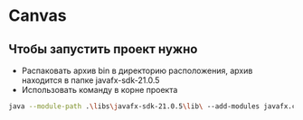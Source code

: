 # Canvas
## Чтобы запустить проект нужно
* Распаковать архив bin в директорию расположения, архив находится в папке javafx-sdk-21.0.5
* Использовать команду в корне проекта

```bash
java --module-path .\libs\javafx-sdk-21.0.5\lib\ --add-modules javafx.controls,javafx.fxml -jar .\out\artifacts\canvas_jar\canvas.jar
```
